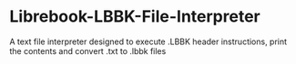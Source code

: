 # Librebook-LBBK-File-Interpreter
A text file interpreter designed to execute .LBBK header instructions, print the contents and convert .txt to .lbbk files
